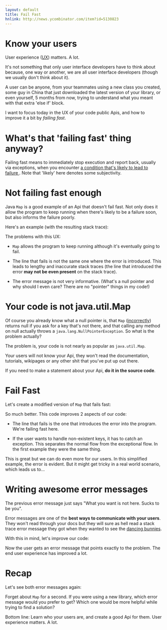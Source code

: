 ```yaml
---
layout: default
title: Fail Fast
hnlink: http://news.ycombinator.com/item?id=5130823
---
```


# Know your users

User experience ([UX](http://en.wikipedia.org/wiki/User_experience)) matters. A lot.

It's not something that only user interface developers have to think about because, one way or another, we are all user interface developers (though we usually don't think about it).

A user can be anyone, from your teammates using a new class you created, some guy in China that just downloaded the latest version of your library, or even yourself, 5 months from now, trying to understand what you meant with that extra 'else if' block.

I want to focus today in the UX of your code public Apis, and how to improve it a bit by _failing fast_.

# What's that 'failing fast' thing anyway?

Failing fast means to immediately stop execution and report back, usually via exceptions, when you encounter [ a condition that's likely to lead to failure ](http://en.wikipedia.org/wiki/Fail-fast). Note that 'likely' here denotes some subjectivity.

# Not failing fast enough

Java `Map` is a good example of an Api that doesn't fail fast. Not only does it allow the program to keep running when there's likely to be a failure soon, but also informs the failure poorly.

Here's an example (with the resulting stack trace):

<script src="https://gist.github.com/3030948.js">_</script>

The problems with this UX:

* `Map` allows the program to keep running although it's eventually going to fail.

* The line that fails is not the same one where the error is introduced. This leads to lengthy and inaccurate stack traces (the line that introduced the error **may not be even present** on the stack trace).

* The error message is not very informative. (What's a null pointer and why should I even care? There are no "pointer" things in my code!)

# Your code is not java.util.Map

Of course you already know what a null pointer is, that `Map` ([incorrectly](http://fernandezpablo85.github.com/2011/08/11/never_return_null.html)) returns null if you ask for a key that's not there, and that calling any method on null actually throws a `java.lang.NullPointerException`. So what is the problem actually?

The problem is, your code is not nearly as popular as `java.util.Map`.

Your users will not know your Api, they won't read the documentation, tutorials, wikipages or any other shit that you've put up out there.

If you need to make a statement about your Api, **do it in the source code**.

# Fail Fast

Let's create a modified version of `Map` that fails fast:

<script src="https://gist.github.com/3031012.js">_</script>

So much better. This code improves 2 aspects of our code:

* The line that fails is the one that introduces the error into the program. We're failing fast here.

* If the user wants to handle non-existent keys, it has to catch an exception. This separates the normal flow from the exceptional flow. In the first example they were the same thing.

This is great but we can do even more for our users. In this simplified example, the error is evident. But it might get tricky in a real world scenario, which leads us to...

# Writing awesome error messages

The previous error message just says "What you want is not here. Sucks to be you".

Error messages are one of the **best ways to communicate with your users**. They won't read through your docs but they will sure as hell read a stack trace error message they got when they wanted to see the [dancing bunnies](http://www.codinghorror.com/blog/2005/07/the-dancing-bunnies-problem.html). 

With this in mind, let's improve our code:

<script src="https://gist.github.com/3031062.js">_</script>

Now the user gets an error message that points exactly to the problem. The end user experience has improved a lot.

# Recap

Let's see both error messages again:

<script src="https://gist.github.com/3031077.js">_</script>

Forget about `Map` for a second. If you were using a new library, which error message would you prefer to get? Which one would be more helpful while trying to find a solution?

Bottom line: Learn who your users are, and create a good Api for them. User experience matters. A lot.
